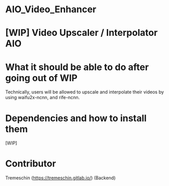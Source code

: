# AIO_Video_Enhancer
# [WIP] Video Upscaler / Interpolator AIO

# What it should be able to do after going out of WIP
Technically, users will be allowed to upscale and interpolate their videos by using waifu2x-ncnn, and rife-ncnn.

# Dependencies and how to install them
[WIP]

# Contributor
Tremeschin (https://tremeschin.gitlab.io/) (Backend)
